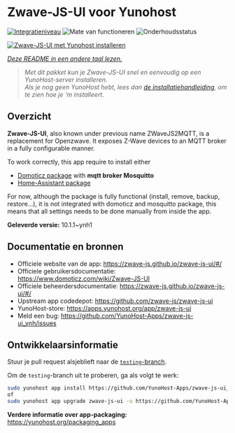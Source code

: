 <!--
NB: Deze README is automatisch gegenereerd door <https://github.com/YunoHost/apps/tree/master/tools/readme_generator>
Hij mag NIET handmatig aangepast worden.
-->

# Zwave-JS-UI voor Yunohost

[![Integratieniveau](https://apps.yunohost.org/badge/integration/zwave-js-ui)](https://ci-apps.yunohost.org/ci/apps/zwave-js-ui/)
![Mate van functioneren](https://apps.yunohost.org/badge/state/zwave-js-ui)
![Onderhoudsstatus](https://apps.yunohost.org/badge/maintained/zwave-js-ui)

[![Zwave-JS-UI met Yunohost installeren](https://install-app.yunohost.org/install-with-yunohost.svg)](https://install-app.yunohost.org/?app=zwave-js-ui)

*[Deze README in een andere taal lezen.](./ALL_README.md)*

> *Met dit pakket kun je Zwave-JS-UI snel en eenvoudig op een YunoHost-server installeren.*  
> *Als je nog geen YunoHost hebt, lees dan [de installatiehandleiding](https://yunohost.org/install), om te zien hoe je 'm installeert.*

## Overzicht

**Zwave-JS-UI**, also known under previous name ZWaveJS2MQTT, is a replacement for Openzwave. It exposes Z-Wave devices to an MQTT broker in a fully configurable manner.

To work correctly, this app require to install either
- [Domoticz package](https://github.com/YunoHost-Apps/domoticz_ynh) with **mqtt broker Mosquitto**
- [Home-Assistant package](https://github.com/YunoHost-Apps/homeassistant_ynh)


For now, although the package is fully functional (install, remove, backup, restore...), it is not integrated with domoticz and mosquitto package, this means that all settings needs to be done manually from inside the app.



**Geleverde versie:** 10.1.1~ynh1
## Documentatie en bronnen

- Officiele website van de app: <https://zwave-js.github.io/zwave-js-ui/#/>
- Officiele gebruikersdocumentatie: <https://www.domoticz.com/wiki/Zwave-JS-UI>
- Officiele beheerdersdocumentatie: <https://zwave-js.github.io/zwave-js-ui/#/>
- Upstream app codedepot: <https://github.com/zwave-js/zwave-js-ui>
- YunoHost-store: <https://apps.yunohost.org/app/zwave-js-ui>
- Meld een bug: <https://github.com/YunoHost-Apps/zwave-js-ui_ynh/issues>

## Ontwikkelaarsinformatie

Stuur je pull request alsjeblieft naar de [`testing`-branch](https://github.com/YunoHost-Apps/zwave-js-ui_ynh/tree/testing).

Om de `testing`-branch uit te proberen, ga als volgt te werk:

```bash
sudo yunohost app install https://github.com/YunoHost-Apps/zwave-js-ui_ynh/tree/testing --debug
of
sudo yunohost app upgrade zwave-js-ui -u https://github.com/YunoHost-Apps/zwave-js-ui_ynh/tree/testing --debug
```

**Verdere informatie over app-packaging:** <https://yunohost.org/packaging_apps>
